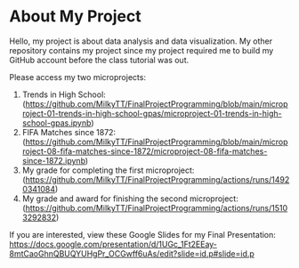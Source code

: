 # About My Project
Hello, my project is about data analysis and data visualization. My other repository contains my project since my project required me to build my GitHub account before the class tutorial was out.

Please access my two microprojects: 
1. Trends in High School: (https://github.com/MilkyTT/FinalProjectProgramming/blob/main/microproject-01-trends-in-high-school-gpas/microproject-01-trends-in-high-school-gpas.ipynb)
2. FIFA Matches since 1872: (https://github.com/MilkyTT/FinalProjectProgramming/blob/main/microproject-08-fifa-matches-since-1872/microproject-08-fifa-matches-since-1872.ipynb)
3. My grade for completing the first microproject: (https://github.com/MilkyTT/FinalProjectProgramming/actions/runs/14920341084)
4. My grade and award for finishing the second microproject: (https://github.com/MilkyTT/FinalProjectProgramming/actions/runs/15103292832)

If you are interested, view these Google Slides for my Final Presentation:
https://docs.google.com/presentation/d/1UGc_1Ft2EEay-8mtCaoGhnQBUQYUHgPr_OCGwff6uAs/edit?slide=id.p#slide=id.p

